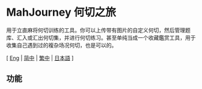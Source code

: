 # MahJourney 何切之旅

用于立直麻将何切训练的工具。你可以上传带有图片的自定义何切，然后管理题库、汇入或汇出何切集，并进行何切练习。甚至单纯当成一个收藏鑑赏工具，用于收集自己遇到过的複杂场况何切，也是可以的。

[ [Eng](../README.md) | [简中](README-SC.md) | [繁中](README-TC.md) | [日本語](README-JP.md) ]

## 功能
